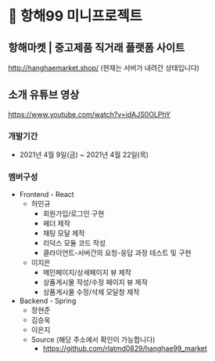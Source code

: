# 🎊 항해99 미니프로젝트

## 항해마켓 | 중고제품 직거래 플랫폼 사이트
http://hanghaemarket.shop/
(현재는 서버가 내려간 상태입니다)

## 소개 유튜브 영상
https://www.youtube.com/watch?v=idAJS0OLPhY

### 개발기간
+ 2021년 4월 9일(금) ~ 2021년 4월 22일(목)

### 멤버구성
+ Frontend - React
  + 허민규
    + 회원가입/로그인 구현
    + 헤더 제작
    + 채팅 모달 제작
    + 리덕스 모듈 코드 작성
    + 클라이언트-서버간의 요청-응답 과정 테스트 및 구현
  + 이지은
    + 메인페이지/상세페이지 뷰 제작
    + 상품게시물 작성/수정 페이지 뷰 제작
    + 상품게시물 수정/삭제 모달창 제작
+ Backend - Spring
  + 장현준
  + 김승욱
  + 이은지
  + Source (해당 주소에서 확인이 가능합니다)
    + https://github.com/rlatmd0829/hanghae99_market


